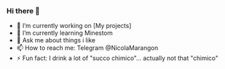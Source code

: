 ### Hi there 👋

<!--
**PlugAndCree/PlugAndCree** is a ✨ _special_ ✨ repository because its `README.md` (this file) appears on your GitHub profile.
-->

- 🔭 I’m currently working on [My projects]
- 🌱 I’m currently learning Minestom
- 💬 Ask me about things i like
- 📫 How to reach me: Telegram @NicolaMarangon
- ⚡ Fun fact: I drink a lot of "succo chimico"... actually not that "chimico"
